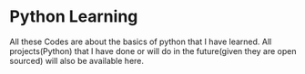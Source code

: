 # Python Learning

All these Codes are about the basics of python that I have learned. All projects(Python) that I have done or will do in the future(given they are open sourced) will also be available here.

